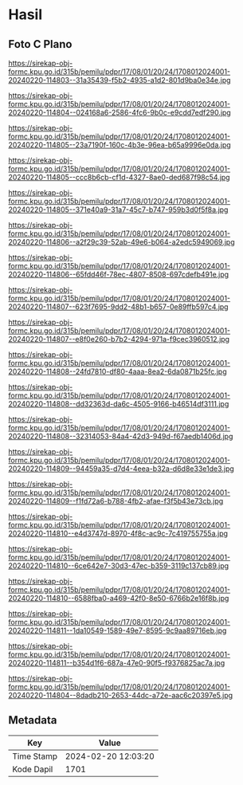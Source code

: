 # Hasil

## Foto C Plano

https://sirekap-obj-formc.kpu.go.id/315b/pemilu/pdpr/17/08/01/20/24/1708012024001-20240220-114803--31a35439-f5b2-4935-a1d2-801d9ba0e34e.jpg

https://sirekap-obj-formc.kpu.go.id/315b/pemilu/pdpr/17/08/01/20/24/1708012024001-20240220-114804--024168a6-2586-4fc6-9b0c-e9cdd7edf290.jpg

https://sirekap-obj-formc.kpu.go.id/315b/pemilu/pdpr/17/08/01/20/24/1708012024001-20240220-114805--23a7190f-160c-4b3e-96ea-b65a9996e0da.jpg

https://sirekap-obj-formc.kpu.go.id/315b/pemilu/pdpr/17/08/01/20/24/1708012024001-20240220-114805--ccc8b6cb-cf1d-4327-8ae0-ded687f98c54.jpg

https://sirekap-obj-formc.kpu.go.id/315b/pemilu/pdpr/17/08/01/20/24/1708012024001-20240220-114805--371e40a9-31a7-45c7-b747-959b3d0f5f8a.jpg

https://sirekap-obj-formc.kpu.go.id/315b/pemilu/pdpr/17/08/01/20/24/1708012024001-20240220-114806--a2f29c39-52ab-49e6-b064-a2edc5949069.jpg

https://sirekap-obj-formc.kpu.go.id/315b/pemilu/pdpr/17/08/01/20/24/1708012024001-20240220-114806--65fdd46f-78ec-4807-8508-697cdefb491e.jpg

https://sirekap-obj-formc.kpu.go.id/315b/pemilu/pdpr/17/08/01/20/24/1708012024001-20240220-114807--623f7695-9dd2-48b1-b657-0e89ffb597c4.jpg

https://sirekap-obj-formc.kpu.go.id/315b/pemilu/pdpr/17/08/01/20/24/1708012024001-20240220-114807--e8f0e260-b7b2-4294-971a-f9cec3960512.jpg

https://sirekap-obj-formc.kpu.go.id/315b/pemilu/pdpr/17/08/01/20/24/1708012024001-20240220-114808--24fd7810-df80-4aaa-8ea2-6da0871b25fc.jpg

https://sirekap-obj-formc.kpu.go.id/315b/pemilu/pdpr/17/08/01/20/24/1708012024001-20240220-114808--dd32363d-da6c-4505-9166-b46514df3111.jpg

https://sirekap-obj-formc.kpu.go.id/315b/pemilu/pdpr/17/08/01/20/24/1708012024001-20240220-114808--32314053-84a4-42d3-949d-f67aedb1406d.jpg

https://sirekap-obj-formc.kpu.go.id/315b/pemilu/pdpr/17/08/01/20/24/1708012024001-20240220-114809--94459a35-d7d4-4eea-b32a-d6d8e33e1de3.jpg

https://sirekap-obj-formc.kpu.go.id/315b/pemilu/pdpr/17/08/01/20/24/1708012024001-20240220-114809--f1fd72a6-b788-4fb2-afae-f3f5b43e73cb.jpg

https://sirekap-obj-formc.kpu.go.id/315b/pemilu/pdpr/17/08/01/20/24/1708012024001-20240220-114810--e4d3747d-8970-4f8c-ac9c-7c419755755a.jpg

https://sirekap-obj-formc.kpu.go.id/315b/pemilu/pdpr/17/08/01/20/24/1708012024001-20240220-114810--6ce642e7-30d3-47ec-b359-3119c137cb89.jpg

https://sirekap-obj-formc.kpu.go.id/315b/pemilu/pdpr/17/08/01/20/24/1708012024001-20240220-114810--6588fba0-a469-42f0-8e50-6766b2e16f8b.jpg

https://sirekap-obj-formc.kpu.go.id/315b/pemilu/pdpr/17/08/01/20/24/1708012024001-20240220-114811--1da10549-1589-49e7-8595-9c9aa89716eb.jpg

https://sirekap-obj-formc.kpu.go.id/315b/pemilu/pdpr/17/08/01/20/24/1708012024001-20240220-114811--b354d1f6-687a-47e0-90f5-f9376825ac7a.jpg

https://sirekap-obj-formc.kpu.go.id/315b/pemilu/pdpr/17/08/01/20/24/1708012024001-20240220-114804--8dadb210-2653-44dc-a72e-aac6c20397e5.jpg


## Metadata

| Key        | Value               |
| ---------- | ------------------- |
| Time Stamp | 2024-02-20 12:03:20 |
| Kode Dapil | 1701                |



